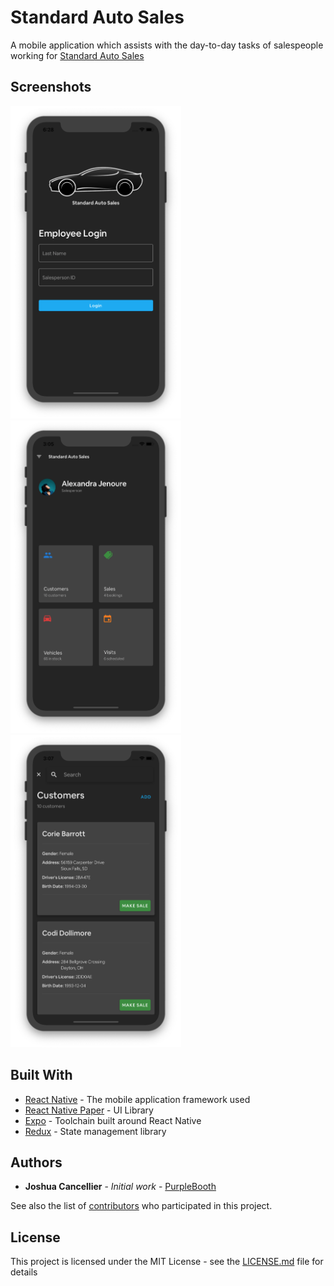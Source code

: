 # Standard Auto Sales

A mobile application which assists with the day-to-day tasks of salespeople working for [Standard Auto Sales](https://www.standardcarsales.com)

## Screenshots
  <p float="left">
    <img 
       alt="Login Screen" 
       src="docs/login.png" 
       height=500px 
    />
    <img 
       alt="Dashboard Screen" 
       src="docs/dashboard.png" 
       height=500px 
    />
    <img 
       alt="Customers Screen" 
       src="docs/customers.png" 
       height=500px 
    />
  </p>

## Built With

* [React Native](https://facebook.github.io/react-native/) - The mobile application framework used
* [React Native Paper](https://reactnativepaper.com) - UI Library
* [Expo](https://expo.io) - Toolchain built around React Native
* [Redux](https://redux.js.org) - State management library

## Authors

* **Joshua Cancellier** - *Initial work* - [PurpleBooth](https://github.com/PurpleBooth)

See also the list of [contributors](https://github.com/your/project/contributors) who participated in this project.

## License

This project is licensed under the MIT License - see the [LICENSE.md](LICENSE.md) file for details
